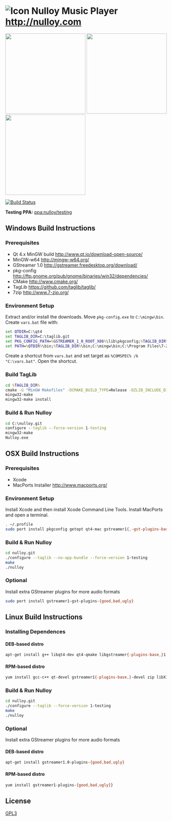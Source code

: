 # ![Icon](http://nulloy.com/files/github-icon.png) Nulloy Music Player http://nulloy.com

<img src="http://nulloy.com/files/screen.png" height="250">
<img src="http://nulloy.com/files/screen_1.png" height="250">
<img src="http://nulloy.com/files/screen_2.png" height="250">

[![Build Status](https://travis-ci.org/nulloy/nulloy.svg)](https://travis-ci.org/nulloy/nulloy)

**Testing PPA:** [ppa:nulloy/testing](https://launchpad.net/~nulloy/+archive/ubuntu/testing)

## Windows Build Instructions

### Prerequisites
* Qt 4.x MinGW build http://www.qt.io/download-open-source/
* MinGW-w64 http://mingw-w64.org/
* GStreamer 1.0 http://gstreamer.freedesktop.org/download/
* pkg-config http://ftp.gnome.org/pub/gnome/binaries/win32/dependencies/
* CMake http://www.cmake.org/
* TagLib https://github.com/taglib/taglib/
* 7zip http://www.7-zip.org/

### Environment Setup

Extract and/or install the downloads. Move ```pkg-config.exe``` to ```C:\mingw\bin```. Create ```vars.bat``` file with:

```bat
set QTDIR=C:\qt4
set TAGLIB_DIR=C:\taglib.git
set PKG_CONFIG_PATH=%GSTREAMER_1_0_ROOT_X86%\lib\pkgconfig;%TAGLIB_DIR%\lib\pkgconfig
set PATH=%QTDIR%\bin;%TAGLIB_DIR%\bin;C:\mingw\bin;C:\Program Files\7-Zip;%PATH%
```
Create a shortcut from ```vars.bat``` and set target as ```%COMSPEC% /k "C:\vars.bat"```. Open the shortcut.

### Build TagLib

```bat
cd %TAGLIB_DIR%
cmake -G "MinGW Makefiles" -DCMAKE_BUILD_TYPE=Release -DZLIB_INCLUDE_DIR=%GSTREAMER_1_0_ROOT_X86%\include -DCMAKE_INSTALL_PREFIX="."
mingw32-make
mingw32-make install
```

### Build & Run Nulloy

```bat
cd C:\nulloy.git
configure --taglib --force-version 1-testing
mingw32-make
Nulloy.exe
```



## OSX Build Instructions

### Prerequisites
* Xcode
* MacPorts Installer http://www.macports.org/

### Environment Setup

Install Xcode and then install Xcode Command Line Tools. Install MacPorts and open a terminal.

```sh
. ~/.profile
sudo port install pkgconfig getopt qt4-mac gstreamer1{,-gst-plugins-base} taglib
```

### Build & Run Nulloy

```sh
cd nulloy.git
./configure --taglib --no-app-bundle --force-version 1-testing
make
./nulloy
```

### Optional

Install extra GStreamer plugins for more audio formats

```sh
sudo port install gstreamer1-gst-plugins-{good,bad,ugly}
```



## Linux Build Instructions

### Installing Dependences

#### DEB-based distro

```sh
apt-get install g++ libqt4-dev qt4-qmake libgstreamer{-plugins-base,}1.0-dev zip libx11-dev libtag1-dev
```

#### RPM-based distro

```sh
yum install gcc-c++ qt-devel gstreamer1{-plugins-base,}-devel zip libX11-devel taglib-devel
```

### Build & Run Nulloy

```sh
cd nulloy.git
./configure --taglib --force-version 1-testing
make
./nulloy
```

### Optional

Install extra GStreamer plugins for more audio formats

#### DEB-based distro

```sh
apt-get install gstreamer1.0-plugins-{good,bad,ugly}
```

#### RPM-based distro

```sh
yum install gstreamer1-plugins-{good,bad,ugly}}
```

## License
[GPL3](/LICENSE.GPL3)
